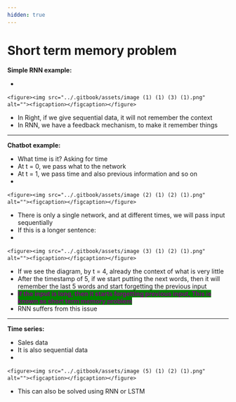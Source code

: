 ```yaml
---
hidden: true
---
```


# Short term memory problem

**Simple RNN example:**

*

    <figure><img src="../.gitbook/assets/image (1) (1) (3) (1).png" alt=""><figcaption></figcaption></figure>
* In Right, if we give sequential data, it will not remember the context
* In RNN, we have a feedback mechanism, to make it remember things



***

**Chatbot example:**

* What time is it?                Asking for time
* At t = 0, we pass what to the network
* At t = 1, we pass time and also previous information and so on
*

    <figure><img src="../.gitbook/assets/image (2) (1) (2) (1).png" alt=""><figcaption></figcaption></figure>
* There is only a single network, and at different times, we will pass input sequentially
* If this is a longer sentence:
*

    <figure><img src="../.gitbook/assets/image (3) (1) (2) (1).png" alt=""><figcaption></figcaption></figure>
* If we see the diagram, by t = 4, already the context of what is very little
* After the timestamp of 5, if we start putting the next words, then it will remember the last 5 words and start forgetting the previous input
* <mark style="color:purple;background-color:green;">**If the input is long, then it starts forgetting previous input, This is known as short term memory problem**</mark>
* RNN suffers from this issue



***

&#x20;**Time series:**

* Sales data
* &#x20;It is also sequential data
*

    <figure><img src="../.gitbook/assets/image (5) (1) (2) (1).png" alt=""><figcaption></figcaption></figure>
* This can also be solved using RNN or LSTM

